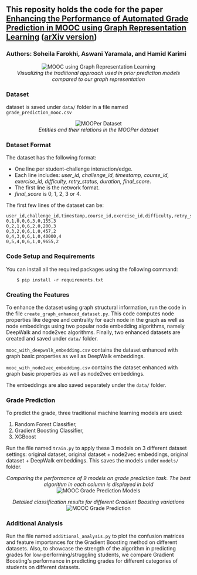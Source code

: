 ## This reposity holds the code for the paper [Enhancing the Performance of Automated Grade Prediction in MOOC using Graph Representation Learning](https://ieeexplore.ieee.org/document/10302642) ([arXiv version](https://arxiv.org/abs/2310.12281))

### Authors: Soheila Farokhi, Aswani Yaramala, and Hamid Karimi


<p align="center">
  <img src="https://dsa.cs.usu.edu/Files/knowledge_graph.jpg" alt="MOOC using Graph Representation Learning"/>
  <br>
  <em>Visualizing the traditional approach used in prior prediction models compared to our graph representation</em>
</p>


### Dataset
dataset is saved under `data/` folder in a file named
`grade_prediction_mooc.csv`


<p align="center">
  <img src="https://dsa.cs.usu.edu/Files/MOOCdata_2.png" alt="MOOPer Dataset"/>
  <br>
  <em>Entities and their relations in the MOOPer dataset</em>
</p>



### Dataset Format

The dataset has the following format:
- One line per student-challenge interaction/edge.
- Each line includes: *user_id, challenge_id, timestamp, course_id, exercise_id, difficulty, retry_status, duration, final_score*.
- The first line is the network format.
- *final_score* is 0, 1, 2, 3 or 4.


The first few lines of the dataset can be:
```
user_id,challenge_id,timestamp,course_id,exercise_id,difficulty,retry_status,duration,final_score
0,1,0,0,6,3,0,155,3
0,2,1,0,6,2,0,200,3
0,3,2,0,6,1,0,457,2    
0,4,3,0,6,1,0,40000,4 
0,5,4,0,6,1,0,9655,2
```
### Code Setup and Requirements
You can install all the required packages using the following command:
```
    $ pip install -r requirements.txt
```
### Creating the Features

To enhance the dataset using graph structural information, run the code in the file `create_graph_enhanced_dataset.py`. This code computes node properties like degree and centrality for each node in the graph as well as node embeddings using two popular node embedding algorithms, namely DeepWalk and node2vec algorithms. Finally, two enhanced datasets are created and saved under `data/` folder.

`mooc_with_deepwalk_embedding.csv` contains the dataset enhanced with graph basic properties as well as DeepWalk embeddings. 

`mooc_with_node2vec_embedding.csv` contains the dataset enhanced with graph basic properties as well as node2vec embeddings.

The embeddings are also saved separately under the `data/` folder.

### Grade Prediction

To predict the grade, three traditional machine learning models are used:

1. Random Forest Classifier,
2. Gradient Boosting Classifier,
3. XGBoost

Run the file named `train.py` to apply these 3 models on 3 different dataset settings: original dataset, original dataset + node2vec embeddings, original dataset + DeepWalk embeddings. This saves the models under `models/` folder.


<p align="center">
    <em>Comparing the performance of 9 models on grade prediction task. The best algorithm in each column is displayed in bold</em>
  <img src="https://dsa.cs.usu.edu/Files/MOOC Grade Prediction Models.png" alt="MOOC Grade Prediction Models"/>
  <br>
</p>

<p align="center">
    <em>Detailed classification results for different Gradient Boosting variations</em>
  <img src="https://dsa.cs.usu.edu/Files/MOOC Grade Prediction.png" alt="MOOC Grade Prediction"/>
  <br>
</p>

### Additional Analysis

Run the file named `additional_analysis.py` to plot the confusion matrices and feature importances for the Gradient Boosting method on different datasets. Also, to showcase the strength of the algorithm in predicting grades for low-performing/struggling students, we compare Gradient Boosting's performance in predicting grades for different categories of students on different datasets.  
